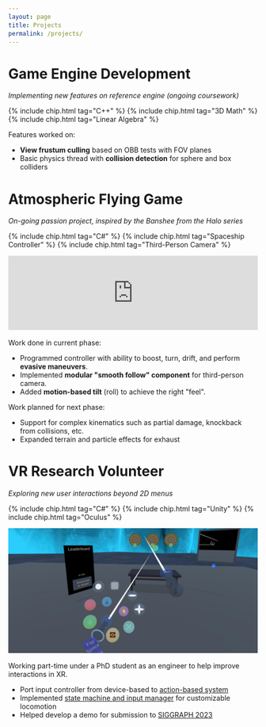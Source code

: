 ```yaml
---
layout: page
title: Projects
permalink: /projects/
---
```


# Game Engine Development
*Implementing new features on reference engine (ongoing coursework)*
  
{% include chip.html tag="C++" %} {% include chip.html tag="3D Math" %} {% include chip.html tag="Linear Algebra" %}

Features worked on:
 - **View frustum culling** based on OBB tests with FOV planes
 - Basic physics thread with **collision detection** for sphere and box colliders


# Atmospheric Flying Game
*On-going passion project, inspired by the Banshee from the Halo series*

{% include chip.html tag="C#" %} {% include chip.html tag="Spaceship Controller" %} {% include chip.html tag="Third-Person Camera" %}

<iframe class="video-container" frameborder="0" src="https://drive.google.com/file/d/1s8ia3XyrJJt63c1i8VlwOrdGrAegNhWJ/preview" width="100%" allow="autoplay"></iframe>

Work done in current phase:
 - Programmed controller with ability to boost, turn, drift, and perform **evasive maneuvers**.
 - Implemented **modular "smooth follow" component** for third-person camera.
 - Added **motion-based tilt** (roll) to achieve the right "feel".

Work planned for next phase:
 - Support for complex kinematics such as partial damage, knockback from collisions, etc.
 - Expanded terrain and particle effects for exhaust

# VR Research Volunteer

*Exploring new user interactions beyond 2D menus*

{% include chip.html tag="C#" %} {% include chip.html tag="Unity" %} {% include chip.html tag="Oculus" %}

![VR Spatial Interaction Teaser](/media/VRDemo.jpg)

Working part-time under a PhD student as an engineer to help improve interactions in XR.
 - Port input controller from device-based to <a target="_blank" href="https://github.com/powenyao/XR-Interaction-Toolkit-Examples/wiki/Design:-Locomotion-System">action-based system</a>
 - Implemented <a target="_blank" href="https://github.com/powenyao/XR-Interaction-Toolkit-Examples/wiki/Design:-Controller-Manager">state machine and input manager</a> for customizable locomotion
 - Helped develop a demo for submission to <a target="_blank" href="https://s2023.siggraph.org/program/immersive-pavilion/">SIGGRAPH 2023</a>
